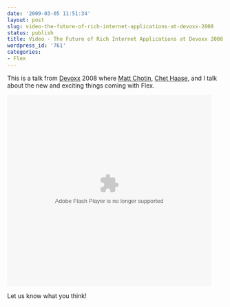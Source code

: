 ```yaml
---
date: '2009-03-05 11:51:34'
layout: post
slug: video-the-future-of-rich-internet-applications-at-devoxx-2008
status: publish
title: Video - The Future of Rich Internet Applications at Devoxx 2008
wordpress_id: '761'
categories:
- Flex
---
```


This is a talk from [Devoxx](http://devoxx.com) 2008 where [Matt Chotin](http://weblogs.macromedia.com/mchotin/), [Chet Haase](http://graphics-geek.blogspot.com/), and I talk about the new and exciting things coming with Flex.

<object width="474" height="443">
  <param name="movie" value="http://www.parleys.com/download/attachments/5443/pa
rleysshare.swf?pageId=25919501"/>
  <param name="allowFullScreen" value="true"/>
  <param name="pageId" value="25919501"/>
  <embed src="http://www.parleys.com/download/attachments/5443/parleysshare.swf?pageId=25919501" type="application/x-shockwave-flash" allowfullscreen="true" width="474" height="443"/>
</object>

Let us know what you think!
